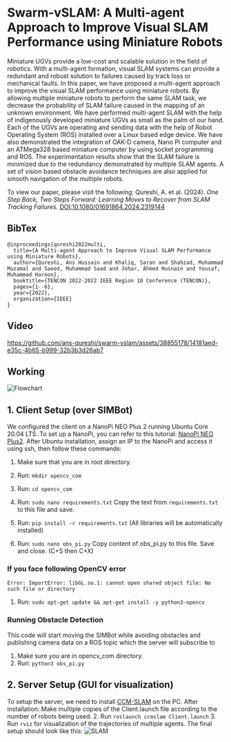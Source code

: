 # Swarm-vSLAM: A Multi-agent Approach to Improve Visual SLAM Performance using Miniature Robots
Miniature UGVs provide a low-cost and scalable solution in the field of robotics. With a multi-agent formation, visual SLAM systems can provide a redundant and robust solution to failures caused by track loss or mechanical faults. In this paper, we have proposed a multi-agent approach to improve the visual SLAM performance using miniature robots. By allowing multiple miniature robots to perform the same SLAM task, we decrease the probability of SLAM failure caused in the mapping of an unknown environment. We have performed multi-agent SLAM with the help of indigenously developed miniature UGVs as small as the palm of our hand. Each of the UGVs are operating and sending data with the help of Robot Operating System (ROS) installed over a Linux based edge device. We have also demonstrated the integration of OAK-D camera, Nano Pi computer and an ATMega328 based miniature computer by using socket programming and ROS. The experimentation results show that the SLAM failure is minimized due to the redundancy demonstrated by multiple SLAM agents. A set of vision based obstacle avoidance techniques are also applied for smooth navigation of the multiple robots.

To view our paper, please visit the following:
Qureshi, A. et al. (2024). *One Step Back, Two Steps Forward: Learning Moves to Recover from SLAM Tracking Failures*. [DOI:10.1080/01691864.2024.2319144](https://doi.org/10.1080/01691864.2024.2319144)
## BibTex
```
@inproceedings{qureshi2022multi,
  title={A Multi-agent Approach to Improve Visual SLAM Performance using Miniature Robots},
  author={Qureshi, Ans Hussain and Khaliq, Saran and Shahzad, Muhammad Muzamal and Saeed, Muhammad Saad and Johar, Ahmed Husnain and Yousaf, Muhammad Haroon},
  booktitle={TENCON 2022-2022 IEEE Region 10 Conference (TENCON)},
  pages={1--6},
  year={2022},
  organization={IEEE}
}
```

## Video
https://github.com/ans-qureshi/swarm-vslam/assets/38855178/14181aed-e35c-4b65-b999-32b3b3d26ab7


## Working
![Flowchart](https://github.com/srl-ncra/swarm-vslam/blob/main/Flowchart.jpg?raw=true)

## 1. Client Setup (over SIMBot)
We configured the client on a NanoPi NEO Plus 2 running Ubuntu Core 20.04 LTS. To set up a NanoPi, you can refer to this tutorial: [NanoPi NEO Plus2](https://wiki.friendlyarm.com/wiki/index.php/NanoPi_NEO_Plus2). 
After Ubuntu installation, assign an IP to the NanoPi and access it using ssh, then follow these commands:

1. Make sure that you are in root directory.

2. Run: `mkdir opencv_com`
3. Run: `cd opencv_com`

4. Run: `sudo nano requirements.txt`
	Copy the text from `requirements.txt` to this file and save.

5. Run: `pip install -r requirements.txt` (All libraries will be automatically installed)

6. Run: `sudo nano obs_pi.py`
	Copy content of obs_pi.py to this file.
	Save and close. (C+S then C+X)

### If you face following OpenCV error  
	
`Error: ImportError: libGL.so.1: cannot open shared object file: No such file or directory`

1. Run: `sudo apt-get update && apt-get install -y python3-opencv`

### Running Obstacle Detection 
This code will start moving the SIMBot while avoiding obstacles and publishing camera data on a ROS topic which the server will subscribe to
1. Make sure you are in opencv_com directory.
2. Run: `python3 obs_pi.py`

  
## 2. Server Setup (GUI for visualization) 
To setup the server, we need to install [CCM-SLAM](https://github.com/VIS4ROB-lab/ccm_slam) on the PC. After installation:
Make multiple copies of the Client.launch file according to the number of robots being used. 
2. Run `roslaunch ccmslam Client.launch`
3. Run `rviz` for visualization of the trajectories of multiple agents.
The final setup should look like this:
![SLAM](https://github.com/srl-ncra/swarm-vslam/blob/main/SLAM_setup.PNG?raw=true)
